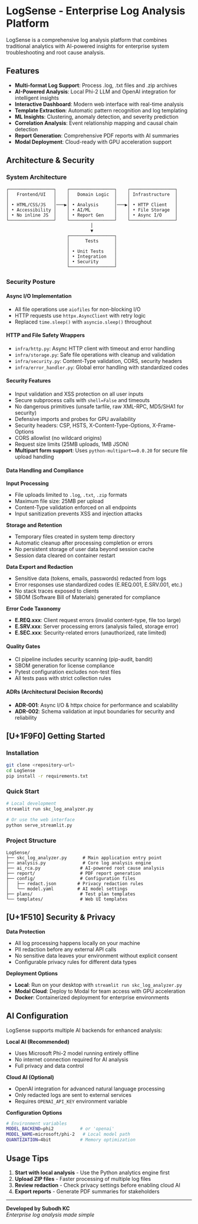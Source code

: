 # LogSense - Enterprise Log Analysis Platform

LogSense is a comprehensive log analysis platform that combines traditional analytics with AI-powered insights for enterprise system troubleshooting and root cause analysis.

## Features

- **Multi-format Log Support**: Process .log, .txt files and .zip archives
- **AI-Powered Analysis**: Local Phi-2 LLM and OpenAI integration for intelligent insights
- **Interactive Dashboard**: Modern web interface with real-time analysis
- **Template Extraction**: Automatic pattern recognition and log templating
- **ML Insights**: Clustering, anomaly detection, and severity prediction
- **Correlation Analysis**: Event relationship mapping and causal chain detection
- **Report Generation**: Comprehensive PDF reports with AI summaries
- **Modal Deployment**: Cloud-ready with GPU acceleration support

## Architecture & Security

### System Architecture
```
┌─────────────────┐    ┌─────────────────┐    ┌─────────────────┐
│   Frontend/UI   │    │   Domain Logic  │    │ Infrastructure  │
│                 │    │                 │    │                 │
│ • HTML/CSS/JS   │───▶│ • Analysis      │───▶│ • HTTP Client   │
│ • Accessibility │    │ • AI/ML         │    │ • File Storage  │
│ • No inline JS  │    │ • Report Gen    │    │ • Async I/O     │
└─────────────────┘    └─────────────────┘    └─────────────────┘
                                │
                                ▼
                       ┌─────────────────┐
                       │      Tests      │
                       │                 │
                       │ • Unit Tests    │
                       │ • Integration   │
                       │ • Security      │
                       └─────────────────┘
```

### Security Posture

#### Async I/O Implementation
- All file operations use `aiofiles` for non-blocking I/O
- HTTP requests use `httpx.AsyncClient` with retry logic
- Replaced `time.sleep()` with `asyncio.sleep()` throughout

#### HTTP and File Safety Wrappers
- `infra/http.py`: Async HTTP client with timeout and error handling
- `infra/storage.py`: Safe file operations with cleanup and validation
- `infra/security.py`: Content-Type validation, CORS, security headers
- `infra/error_handler.py`: Global error handling with standardized codes

#### Security Features
- Input validation and XSS protection on all user inputs
- Secure subprocess calls with `shell=False` and timeouts
- No dangerous primitives (unsafe tarfile, raw XML-RPC, MD5/SHA1 for security)
- Defensive imports and probes for GPU availability
- Security headers: CSP, HSTS, X-Content-Type-Options, X-Frame-Options
- CORS allowlist (no wildcard origins)
- Request size limits (25MB uploads, 1MB JSON)
- **Multipart form support**: Uses `python-multipart==0.0.20` for secure file upload handling

#### Data Handling and Compliance
**Input Processing**
- File uploads limited to `.log`, `.txt`, `.zip` formats
- Maximum file size: 25MB per upload
- Content-Type validation enforced on all endpoints
- Input sanitization prevents XSS and injection attacks

**Storage and Retention**
- Temporary files created in system temp directory
- Automatic cleanup after processing completion or errors
- No persistent storage of user data beyond session cache
- Session data cleared on container restart

**Data Export and Redaction**
- Sensitive data (tokens, emails, passwords) redacted from logs
- Error responses use standardized codes (E.REQ.001, E.SRV.001, etc.)
- No stack traces exposed to clients
- SBOM (Software Bill of Materials) generated for compliance

**Error Code Taxonomy**
- **E.REQ.xxx**: Client request errors (invalid content-type, file too large)
- **E.SRV.xxx**: Server processing errors (analysis failed, storage error)
- **E.SEC.xxx**: Security-related errors (unauthorized, rate limited)

#### Quality Gates
- CI pipeline includes security scanning (pip-audit, bandit)
- SBOM generation for license compliance
- Pytest configuration excludes non-test files
- All tests pass with strict collection rules

#### ADRs (Architectural Decision Records)
- **ADR-001**: Async I/O & httpx choice for performance and scalability
- **ADR-002**: Schema validation at input boundaries for security and reliability

## [U+1F9F0] Getting Started

### Installation
```bash
git clone <repository-url>
cd LogSense
pip install -r requirements.txt
```

### Quick Start
```bash
# Local development
streamlit run skc_log_analyzer.py

# Or use the web interface
python serve_streamlit.py
```

### Project Structure
```
LogSense/
├── skc_log_analyzer.py      # Main application entry point
├── analysis.py              # Core log analysis engine
├── ai_rca.py               # AI-powered root cause analysis
├── report/                 # PDF report generation
├── config/                 # Configuration files
│   ├── redact.json        # Privacy redaction rules
│   └── model.yaml         # AI model settings
├── plans/                  # Test plan templates
└── templates/              # Web UI templates
```

## [U+1F510] Security & Privacy

**Data Protection**
- All log processing happens locally on your machine
- PII redaction before any external API calls
- No sensitive data leaves your environment without explicit consent
- Configurable privacy rules for different data types

**Deployment Options**
- **Local**: Run on your desktop with `streamlit run skc_log_analyzer.py`
- **Modal Cloud**: Deploy to Modal for team access with GPU acceleration
- **Docker**: Containerized deployment for enterprise environments

## AI Configuration

LogSense supports multiple AI backends for enhanced analysis:

**Local AI (Recommended)**
- Uses Microsoft Phi-2 model running entirely offline
- No internet connection required for AI analysis
- Full privacy and data control

**Cloud AI (Optional)**
- OpenAI integration for advanced natural language processing
- Only redacted logs are sent to external services
- Requires `OPENAI_API_KEY` environment variable

**Configuration Options**
```bash
# Environment variables
MODEL_BACKEND=phi2          # or 'openai'
MODEL_NAME=microsoft/phi-2   # Local model path
QUANTIZATION=4bit           # Memory optimization
```

## Usage Tips

1. **Start with local analysis** - Use the Python analytics engine first
2. **Upload ZIP files** - Faster processing of multiple log files
3. **Review redaction** - Check privacy settings before enabling cloud AI
4. **Export reports** - Generate PDF summaries for stakeholders

---

**Developed by Subodh KC**  
*Enterprise log analysis made simple*